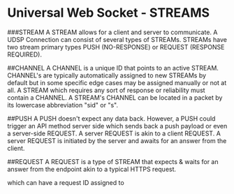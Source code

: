 # Universal Web Socket - STREAMS

###STREAM
A STREAM allows for a client and server to communicate. A UDSP Connection can consist of several types of STREAMs.
STREAMs have two stream primary types PUSH (NO-RESPONSE) or REQUEST (RESPONSE REQUIRED).

##CHANNEL
A CHANNEL is a unique ID that points to an active STREAM. CHANNEL's are typically automatically assigned to new STREAMs by default but in some specific edge cases may be assigned manually or not at all.
A STREAM which requires any sort of response or reliability must contain a CHANNEL. A STREAM's CHANNEL can be located in a packet by its lowercase abbreviation "sid" or "s".

##PUSH
A PUSH doesn't expect any data back. However, a PUSH could trigger an API method server side which sends back a push payload or even a server-side REQUEST.
A server REQUEST is akin to a client REQUEST. A server REQUEST is initiated by the server and awaits for an answer from the client.

##REQUEST
A REQUEST is a type of STREAM that expects & waits for an answer from the endpoint akin to a typical HTTPS request.

which can have a request ID assigned to
